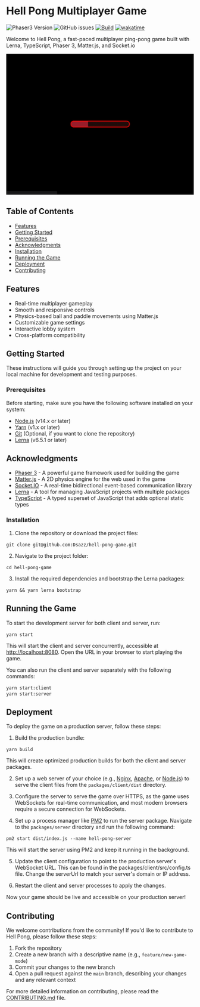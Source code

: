 # Hell Pong Multiplayer Game
![Phaser3 Version](https://img.shields.io/badge/Phaser3-v3.60.0-green)
![GitHub issues](https://img.shields.io/github/issues/Dsazz/hell-pong-game)
[![Build](https://github.com/Dsazz/hell-pong-game/actions/workflows/ci.yml/badge.svg)](https://github.com/Dsazz/hell-pong-game/actions/workflows/ci.yml)
[![wakatime](https://wakatime.com/badge/user/dc758638-7ecf-4653-9e0b-0f51eec4bb35/project/92bc3a12-6df4-4d7e-aa72-3e33575d61e5.svg)](https://wakatime.com/badge/user/dc758638-7ecf-4653-9e0b-0f51eec4bb35/project/92bc3a12-6df4-4d7e-aa72-3e33575d61e5)

Welcome to Hell Pong, a fast-paced multiplayer ping-pong game built with Lerna, TypeScript, Phaser 3, Matter.js, and Socket.io


<div align="center">
  <img src="./screenshots/menu.gif" alt="Hell Pong Multiplayer Game">
</div>


## Table of Contents

- [Features](#features)
- [Getting Started](#getting-started)
- [Prerequisites](#prerequisites)
- [Acknowledgments](#acknowledgments)
- [Installation](#installation)
- [Running the Game](#running-the-game)
- [Deployment](#deployment)
- [Contributing](#contributing)

## Features

- Real-time multiplayer gameplay
- Smooth and responsive controls
- Physics-based ball and paddle movements using Matter.js
- Customizable game settings
- Interactive lobby system
- Cross-platform compatibility

## Getting Started

These instructions will guide you through setting up the project on your local machine for development and testing purposes.

### Prerequisites

Before starting, make sure you have the following software installed on your system:

- [Node.js](https://nodejs.org/en/download/) (v14.x or later)
- [Yarn](https://yarnpkg.com/) (v1.x or later)
- [Git](https://git-scm.com/downloads) (Optional, if you want to clone the repository)
- [Lerna](https://lerna.js.org/) (v6.5.1 or later)

## Acknowledgments

- [Phaser 3](https://phaser.io/) - A powerful game framework used for building the game
- [Matter.js](https://brm.io/matter-js/) - A 2D physics engine for the web used in the game
- [Socket.IO](https://socket.io/) - A real-time bidirectional event-based communication library
- [Lerna](https://lerna.js.org/) - A tool for managing JavaScript projects with multiple packages
- [TypeScript](https://www.typescriptlang.org/) - A typed superset of JavaScript that adds optional static types

### Installation

1. Clone the repository or download the project files:
```
git clone git@github.com:Dsazz/hell-pong-game.git
```
2. Navigate to the project folder:
```
cd hell-pong-game
```
3. Install the required dependencies and bootstrap the Lerna packages:
```
yarn && yarn lerna bootstrap
```

## Running the Game

To start the development server for both client and server, run:
```
yarn start
```

This will start the client and server concurrently, accessible at [http://localhost:8080](http://localhost:8080). Open 
the URL in your browser to start playing the game.

You can also run the client and server separately with the following commands:
```
yarn start:client
yarn start:server
```

## Deployment

To deploy the game on a production server, follow these steps:

1. Build the production bundle:
```
yarn build
```

This will create optimized production builds for both the client and server packages.

2. Set up a web server of your choice (e.g., [Nginx](https://nginx.org/en/), [Apache](https://httpd.apache.org/), or [Node.js](https://nodejs.org/en/about/)) to serve the client files from the `packages/client/dist` directory.

3. Configure the server to serve the game over HTTPS, as the game uses WebSockets for real-time communication, and most modern browsers require a secure connection for WebSockets.

4. Set up a process manager like [PM2](https://pm2.keymetrics.io/) to run the server package. Navigate to the `packages/server` directory and run the following command:
```
pm2 start dist/index.js --name hell-pong-server
```
This will start the server using PM2 and keep it running in the background.

5. Update the client configuration to point to the production server's WebSocket URL. This can be found in the 
packages/client/src/config.ts file. Change the serverUrl to match your server's domain or IP address.

6. Restart the client and server processes to apply the changes.

Now your game should be live and accessible on your production server!

## Contributing

We welcome contributions from the community! If you'd like to contribute to Hell Pong, please follow these steps:

1. Fork the repository
2. Create a new branch with a descriptive name (e.g., `feature/new-game-mode`)
3. Commit your changes to the new branch
4. Open a pull request against the `main` branch, describing your changes and any relevant context

For more detailed information on contributing, please read the [CONTRIBUTING.md](CONTRIBUTING.md) file.
